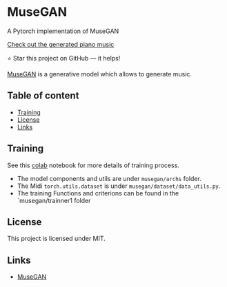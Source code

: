 MuseGAN
=========
A Pytorch implementation of MuseGAN

[Check out the generated piano music](#)

:star: Star this project on GitHub — it helps!

[MuseGAN](https://arxiv.org/abs/1709.06298) is a generative model which allows to
generate music.

## Table of content

- [Training](#train)
- [License](#license)
- [Links](#links)

## Training 

See this [colab](#)  notebook for more details of training process.
* The model components and utils are under `musegan/archs` folder.
* The Midi `torch.utils.dataset` is under `musegan/dataset/data_utils.py`.
* The training Functions and criterions can be found in the `musegan/trainner1 folder




## License

This project is licensed under MIT.

## Links

* [MuseGAN](https://arxiv.org/abs/1709.06298)
